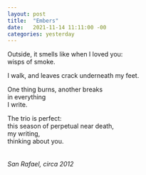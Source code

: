 ```yaml
---
layout: post
title:  "Embers"
date:   2021-11-14 11:11:00 -00
categories: yesterday
---
```

Outside, it smells like when I loved you:<br/> 
wisps of smoke.<br/>

I walk, and leaves crack underneath my feet.<br/> 

One thing burns, another breaks<br/>
in everything<br/>
I write.<br/>

The trio is perfect:<br/>
this season of perpetual near death,<br/>
my writing,<br/>
thinking about you.
<br/>
<br/>
<br/>
*San Rafael, circa 2012*

